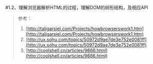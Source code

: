 #1.2、理解浏览器解析HTML的过程，理解DOM的树形结构，及相应API



> 参考：
> 
> 1. [http://taligarsiel.com/Projects/howbrowserswork1.htm](http://taligarsiel.com/Projects/howbrowserswork1.htm)
> 2. [http://ux.sohu.com/topics/50972d9ae7de3e752e0081ff](http://ux.sohu.com/topics/50972d9ae7de3e752e0081ff)
> 3. [http://coolshell.cn/articles/9666.html](http://coolshell.cn/articles/9666.html)